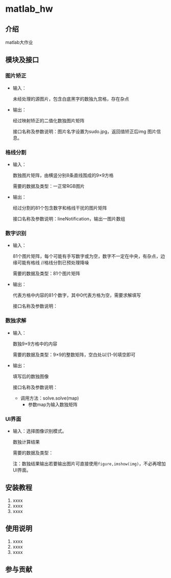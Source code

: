 # matlab_hw

## 介绍

matlab大作业

## 模块及接口

### 图片矫正

- 输入：

    未经处理的源图片，包含白底黑字的数独九宫格，存在杂点

- 输出：

    经过映射矫正的二值化数独图片矩阵

    接口名称及参数说明：图片名字设置为sudo.jpg，返回值矫正后img 图片信息。

### 格线分割

- 输入：

    数独图片矩阵，由横竖分别8条直线围成的9×9方格

    需要的数据及类型：一正常RGB图片

- 输出：

    经过分割的81个包含数字和格线干扰的图片矩阵

    接口名称及参数说明：lineNotification，输出一图片数组

### 数字识别

- 输入：

    81个图片矩阵，每个可能有手写数字或为空，数字不一定在中央，有杂点，边缘可能有格线 //格线分割已预处理降噪

    需要的数据及类型：81个图片矩阵

- 输出：

    代表方格中内容的81个数字，其中0代表方格为空，需要求解填写

    接口名称及参数说明：

### 数独求解

- 输入：

    数独9×9方格中的内容

    需要的数据及类型：9×9的整数矩阵，空白处以![1-9]填空即可

- 输出：

    填写后的数独图像

    接口名称及参数说明：
    
    - 调用方法：solve.solve(map)
      - 参数map为输入数独矩阵

### UI界面

- 输入：选择图像识别模式。

    数独计算结果

    需要的数据及类型：
    
    注：数独结果输出若要输出图片可直接使用`figure,imshow(img)`，不必再增加UI界面。


## 安装教程

1.  xxxx
2.  xxxx
3.  xxxx

## 使用说明

1.  xxxx
2.  xxxx
3.  xxxx

## 参与贡献

